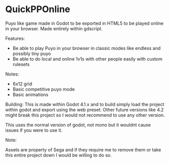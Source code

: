 # QuickPPOnline

Puyo like game made in Godot to be exported in HTML5 to be played online in your browser. Made entirely within gdscript.

Features:
- Be able to play Puyo in your browser in classic modes like endless and possibly tiny puyo
- Be able to do local and online 1v1s with other people easily with custom rulesets

Notes:
- 6x12 grid
- Basic competitive puyo mode
- Basic animations

Building:
This is made within Godot 4.1.x and to build simply load the project within godot and export using the web preset. Other future versions like 4.2 might break this project so I would not recommend to use any other version.

This uses the normal version of godot, not mono but it wouldnt cause issues if you were to use it.

Note:

Assets are property of Sega and if they require me to remove them or take this entire project down I would be willing to do so.
